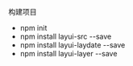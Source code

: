 构建项目
- npm init
- npm install layui-src --save
- npm install layui-laydate --save
- npm install layui-layer --save